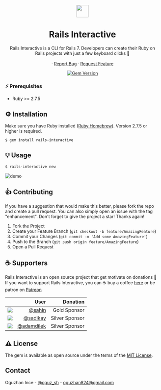 <div align="center">
  <img src="https://cdn.jsdelivr.net/gh/devicons/devicon/icons/ruby/ruby-original.svg" width=40 height=40/>
  <h1>Rails Interactive</h1>  
  
</div>
  
<p align="center">
    Rails Interactive is a CLI for Rails 7. Developers can create their Ruby on Rails projects with just a few keyboard clicks 🎉
    <br />
    <br />
    ·
    <a href="https://github.com/oguzsh/rails-interactive/issues">Report Bug</a>
    ·
    <a href="https://github.com/oguzsh/rails-interactive/issues">Request Feature</a>
  </p>
</div>

<div align="center">
  
  [![Gem Version](https://badge.fury.io/rb/rails-interactive.svg)](https://badge.fury.io/rb/rails-interactive)
  
</div>


### ⚡️ Prerequisites

- Ruby >= 2.7.5

## ⚙️ Installation
Make sure you have Ruby installed ([Ruby Homebrew](https://formulae.brew.sh/formula/ruby)). Version 2.7.5 or higher is required.

```bash
$ gem install rails-interactive
```

## 💡 Usage

```bash
$ rails-interactive new
```
![demo](https://user-images.githubusercontent.com/15168877/178847614-56434964-c304-4e46-acb8-3279023e4ba6.gif)

## 👍 Contributing

If you have a suggestion that would make this better, please fork the repo and create a pull request. You can also simply open an issue with the tag "enhancement".
Don't forget to give the project a star! Thanks again!

1. Fork the Project
2. Create your Feature Branch (`git checkout -b feature/AmazingFeature`)
3. Commit your Changes (`git commit -m 'Add some AmazingFeature'`)
4. Push to the Branch (`git push origin feature/AmazingFeature`)
5. Open a Pull Request

## ☕ Supporters
Rails Interactive is an open source project that get motivate on donations 🥳 If you want to support Rails Interactive, you can ☕ buy a coffee [here](https://www.buymeacoffee.com/oguzhanince) or be patron on [Patreon](https://patreon.com/oguzsh)

|                         	|  User 	| Donation 	|
|-------------------------	|------:	|---------:	|
| <img src="https://github.com/sahin.png?size=20">              	| [@sahin](https://github.com/sahin) 	|    Gold Sponsor 	|
|<img src="https://github.com/sadikay.png?size=20">	| [@sadikay](https://github.com/sadikay) 	|  Silver Sponsor |
| <img src="https://github.com/adamdilek.png?size=20">         	| [@adamdilek](https://github.com/adamdilek) 	|    Silver Sponsor 	|

## ⚠️ License

The gem is available as open source under the terms of the [MIT License](https://opensource.org/licenses/MIT).

## Contact

Oguzhan Ince - [@oguz_sh](https://twitter.com/oguz_sh) - oguzhan824@gmail.com
